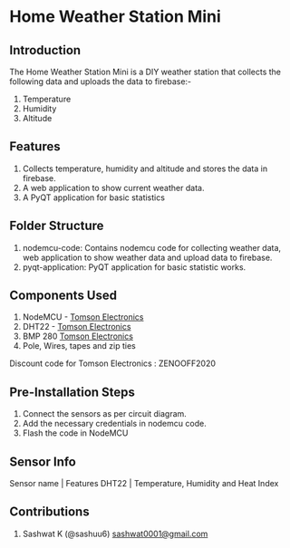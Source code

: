 # Home Weather Station Mini

## Introduction

The Home Weather Station Mini is a DIY weather station that collects the following data and uploads the data to firebase:-

1. Temperature
2. Humidity
3. Altitude

## Features

1. Collects temperature, humidity and altitude and stores the data in firebase.
2. A web application to show current weather data.
3. A PyQT application for basic statistics

## Folder Structure

1. nodemcu-code: Contains nodemcu code for collecting weather data, web application to show weather data and upload data to firebase.
2. pyqt-application: PyQT application for basic statistic works.

## Components Used

1. NodeMCU - [Tomson Electronics](https://www.tomsonelectronics.com/products/buy-nodemcu-esp8266-esp-12e-with-ch340-online?_pos=4&_sid=e5db98597&_ss=r)
2. DHT22 - [Tomson Electronics](https://www.tomsonelectronics.com/products/dht22-digital-temperature-and-humidity-sensor-module-am2302)
3. BMP 280 [Tomson Electronics](https://www.tomsonelectronics.com/products/bmp-280-barometer-precision-atmospheric-pressure-sensor-module)
4. Pole, Wires, tapes and zip ties

Discount code for Tomson Electronics : ZENOOFF2020

## Pre-Installation Steps

1. Connect the sensors as per circuit diagram.
2. Add the necessary credentials in nodemcu code.
3. Flash the code in NodeMCU

## Sensor Info

Sensor name | Features
DHT22 | Temperature, Humidity and Heat Index

## Contributions

1. Sashwat K (@sashuu6) <sashwat0001@gmail.com>
